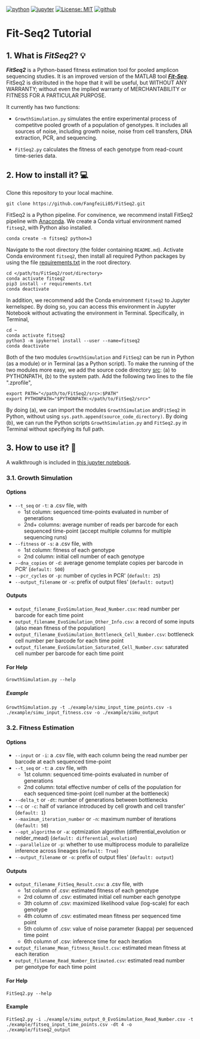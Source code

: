 [![python](https://img.shields.io/badge/Python-3.12-3776AB.svg?style=flat&logo=python&logoColor=white)](https://www.python.org)
[![jupyter](https://img.shields.io/badge/Jupyter-Notebook-F37626.svg?style=flat&logo=Jupyter)](https://jupyterlab.readthedocs.io/en/stable)
[![License: MIT](https://img.shields.io/badge/License-MIT-blue.svg)](https://opensource.org/licenses/MIT)
[![github](https://img.shields.io/badge/GitHub-FangfeiLi05-181717.svg?style=flat&logo=github)](https://github.com/FangfeiLi05)


# Fit-Seq2 Tutorial

## 1. What is **_FitSeq2_**? :bulb:

**_FitSeq2_** is a Python-based fitness estimation tool for pooled amplicon sequencing studies. It is an improved version of the MATLAB tool [**_Fit-Seq_**](https://github.com/sashaflevy/Fit-Seq). FitSeq2 is distributed in the hope that it will be useful, but WITHOUT ANY WARRANTY; without even the implied warranty of MERCHANTABILITY or FITNESS FOR A PARTICULAR PURPOSE. 

It currently has two functions:
   - `GrowthSimulation.py` simulates the entire experimental process of competitve pooled growth of a population of genotypes. It includes all sources of noise, including growth noise, noise from cell transfers, DNA extraction, PCR, and sequencing.

   - `FitSeq2.py` calculates the fitness of each genotype from read-count time-series data.


## 2. How to install it? :computer:

Clone this repository to your local machine.

```console
git clone https://github.com/FangfeiLi05/FitSeq2.git
```

FitSeq2 is a Python pipeline. For convinence, we recommend install FitSeq2 pipeline with [Anaconda](https://www.anaconda.com). We create a Conda virtual environment named `fitseq2`, with Python also installed.

```console
conda create -n fitseq2 python=3
```

Navigate to the root directory (the folder containing `README.md`). Activate Conda environment `fitseq2`, then install all required Python packages by using the file [requirements.txt](./requirements.txt) in the root directory. 

```console
cd </path/to/FitSeq2/root/directory>
conda activate fitseq2
pip3 install -r requirements.txt
conda deactivate
```

In addition, we recommend add the Conda environment `fitseq2` to Jupyter kernelspec. By doing so, you can access this environment in Jupyter Notebook without activating the environment in Terminal. Specifically, in Terminal,
     
```console
cd ~
conda activate fitseq2
python3 -m ipykernel install --user --name=fitseq2
conda deactivate
```

Both of the two modules `GrowthSimulation` and `FitSeq2` can be run in Python (as a module) or in Terminal (as a Python script). To make the running of the two modules more easy, we add the source code directory [src](./src): (a) to PYTHONPATH, (b) to the system path. 
Add the following two lines to the file ".zprofile",
```console
export PATH="</path/to/FitSeq2/src>:$PATH"
export PYTHONPATH="$PYTHONPATH:</path/to/FitSeq2/src>"
```

By doing (a), we can import the modules `GrowthSimulation` and`FitSeq2` in Python, without using `sys.path.append(source_code_directory)`. By doing (b), we can run the Python scripts `GrowthSimulation.py` and `FitSeq2.py` in Terminal without specifying its full path. 



## 3. How to use it? :walking:


A walkthrough is included in [this jupyter notebook](https://github.com/FangfeiLi05/FitSeq2/blob/master/Gothrough.ipynb).


### 3.1. Growth Simulation

#### Options

- `--t_seq` or `-t`: a .csv file, with
  + 1st column: sequenced time-points evaluated in number of generations
  + 2nd+ columns: average number of reads per barcode for each sequenced time-point (accept multiple columns for multiple sequencing runs)
- `--fitness` or `-s`: a .csv file, with
  + 1st column: fitness of each genotype
  + 2nd column: initial cell number of each genotype
- `--dna_copies` or `-d`: average genome template copies per barcode in PCR' (`default: 500`)
- `--pcr_cycles` or `-p`: number of cycles in PCR' (`default: 25`)
- `--output_filename` or `-o`: prefix of output files' (`default: output`)

#### Outputs
- `output_filename_EvoSimulation_Read_Number.csv`: read number per barcode for each time point
- `output_filename_EvoSimulation_Other_Info.csv`: a record of some inputs (also mean fitness of the population)
- `output_filename_EvoSimulation_Bottleneck_Cell_Number.csv`: bottleneck cell number per barcode for each time point
- `output_filename_EvoSimulation_Saturated_Cell_Number.csv`: saturated cell number per barcode for each time point

#### For Help
```
GrowthSimulation.py --help
```

##### Example
```
GrowthSimulation.py -t ./example/simu_input_time_points.csv -s ./example/simu_input_fitness.csv -o ./example/simu_output
```    


### 3.2. Fitness Estimation

#### Options
- `--input` or `-i`: a .csv file, with each column being the read number per barcode at each sequenced time-point
- `--t_seq` or `-t`: a .csv file, with
  + 1st column: sequenced time-points evaluated in number of generations
  + 2nd column: total effective number of cells of the population for each sequenced time-point (cell number at the bottleneck)
- `--delta_t` or `-dt`: number of generations between bottlenecks
- `--c` or `-c`: half of variance introduced by cell growth and cell transfer' (`default: 1`)
- `--maximum_iteration_number` or `-n`: maximum number of iterations (`default: 50`)
- `--opt_algorithm` or `-a`: optmization algorithm (differential_evolution or nelder_mead) (`default: differential_evolution`)
- `--parallelize` or `-p`: whether to use multiprocess module to parallelize inference across lineages (`default: True`)
- `--output_filename` or `-o`: prefix of output files' (`default: output`)


#### Outputs
- `output_filename_FitSeq_Result.csv`: a .csv file, with
  + 1st column of .csv: estimated fitness of each genotype
  + 2rd column of .csv: estimated initial cell number each genotype
  + 3th column of .csv: maximized likelihood value (log-scale) for each genotype
  + 4th column of .csv: estimated mean fitness per sequenced time point
  + 5th column of .csv: value of noise parameter (kappa) per sequenced time point
  + 6th column of .csv: inference time for each iteration
- `output_filename_Mean_fitness_Result.csv`: estimated mean fitness at each iteration
- `output_filename_Read_Number_Estimated.csv`: estimated read number per genotype for each time point

#### For Help
```
FitSeq2.py --help
```  

#### Example
```
FitSeq2.py -i ./example/simu_output_0_EvoSimulation_Read_Number.csv -t ./example/fitseq_input_time_points.csv -dt 4 -o ./example/fitseq2_output
```